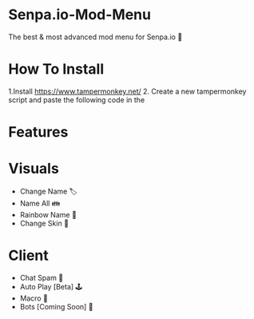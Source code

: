 # Senpa.io-Mod-Menu
The best &amp; most advanced mod menu for Senpa.io 🦠

# How To Install

1.Install https://www.tampermonkey.net/
2. Create a new tampermonkey script and paste the following code in the 

# Features

# Visuals
- Change Name 🏷️  
- Name All 👪
- Rainbow Name 🌈
- Change Skin 🎨

# Client
- Chat Spam 💬
- Auto Play [Beta] 🕹️
- Macro 🦾
- Bots [Coming Soon] 🤖

